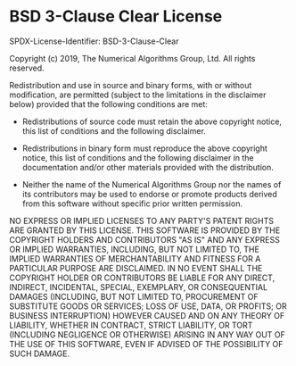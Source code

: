 # BSD 3-Clause Clear License

SPDX-License-Identifier: BSD-3-Clause-Clear

Copyright (c) 2019, The Numerical Algorithms Group, Ltd.
All rights reserved.

Redistribution and use in source and binary forms, with or without modification, are permitted
(subject to the limitations in the disclaimer below) provided that the following conditions are
met:

* Redistributions of source code must retain the above copyright
  notice, this list of conditions and the following disclaimer.
      
* Redistributions in binary form must reproduce the above copyright
  notice, this list of conditions and the following disclaimer in the
  documentation and/or other materials provided with the distribution.
      
* Neither the name of the Numerical Algorithms Group nor the
  names of its contributors may be used to endorse or promote products
  derived from this software without specific prior written permission.

NO EXPRESS OR IMPLIED LICENSES TO ANY PARTY'S PATENT RIGHTS ARE GRANTED BY THIS LICENSE. THIS
SOFTWARE IS PROVIDED BY THE COPYRIGHT HOLDERS AND CONTRIBUTORS "AS IS" AND ANY EXPRESS OR IMPLIED
WARRANTIES, INCLUDING, BUT NOT LIMITED TO, THE IMPLIED WARRANTIES OF MERCHANTABILITY AND FITNESS
FOR A PARTICULAR PURPOSE ARE DISCLAIMED. IN NO EVENT SHALL THE COPYRIGHT HOLDER OR CONTRIBUTORS BE
LIABLE FOR ANY DIRECT, INDIRECT, INCIDENTAL, SPECIAL, EXEMPLARY, OR CONSEQUENTIAL DAMAGES
(INCLUDING, BUT NOT LIMITED TO, PROCUREMENT OF SUBSTITUTE GOODS OR SERVICES; LOSS OF USE, DATA, OR
PROFITS; OR BUSINESS INTERRUPTION) HOWEVER CAUSED AND ON ANY THEORY OF LIABILITY, WHETHER IN
CONTRACT, STRICT LIABILITY, OR TORT (INCLUDING NEGLIGENCE OR OTHERWISE) ARISING IN ANY WAY OUT OF
THE USE OF THIS SOFTWARE, EVEN IF ADVISED OF THE POSSIBILITY OF SUCH DAMAGE. 
